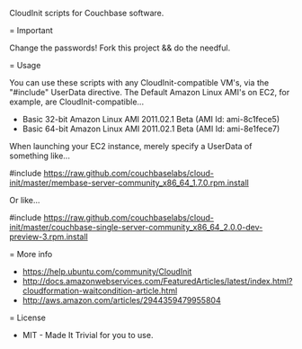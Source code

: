CloudInit scripts for Couchbase software.

= Important

Change the passwords!  Fork this project && do the needful.

= Usage

You can use these scripts with any CloudInit-compatible VM's, via the
"#include" UserData directive.  The Default Amazon Linux AMI's on EC2,
for example, are CloudInit-compatible...

* Basic 32-bit Amazon Linux AMI 2011.02.1 Beta (AMI Id: ami-8c1fece5)
* Basic 64-bit Amazon Linux AMI 2011.02.1 Beta (AMI Id: ami-8e1fece7)

When launching your EC2 instance, merely specify a UserData of
something like...

 #include
 https://raw.github.com/couchbaselabs/cloud-init/master/membase-server-community_x86_64_1.7.0.rpm.install

Or like...

 #include
 https://raw.github.com/couchbaselabs/cloud-init/master/couchbase-single-server-community_x86_64_2.0.0-dev-preview-3.rpm.install

= More info

* https://help.ubuntu.com/community/CloudInit
* http://docs.amazonwebservices.com/FeaturedArticles/latest/index.html?cloudformation-waitcondition-article.html
* http://aws.amazon.com/articles/2944359479955804

= License

* MIT - Made It Trivial for you to use.


